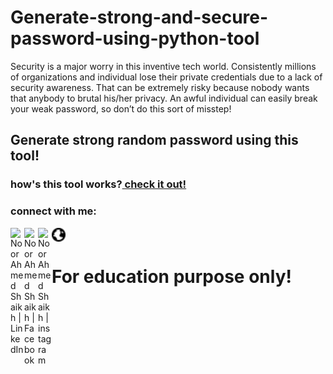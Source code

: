 <h1> Generate-strong-and-secure-password-using-python-tool</h1>

Security is a major worry in this inventive tech world. Consistently millions of organizations and individual lose their private credentials due to a lack of security awareness. That can be extremely risky because nobody wants that anybody to brutal his/her privacy. An awful individual can easily break your weak password, so don’t do this sort of misstep!

## Generate strong random password using this tool!
### how's this tool works?<a href="https://technicalfaraz.com/strong-password-generator/#page-content"> check it out!</a><br>

### connect with me:
[<img align="center" alt="Noor Ahmed Shaikh | blog" width="22px" src="https://raw.githubusercontent.com/iconic/open-iconic/master/svg/globe.svg" />][website]
[<img align="left" alt="Noor Ahmed Shaikh | LinkedIn" width="22px" src="https://cdn.jsdelivr.net/npm/simple-icons@v3/icons/linkedin.svg" />][linkedin]
[<img align="left" alt="Noor Ahmed Shaikh | Facebook" width="22px" src="https://cdn.jsdelivr.net/npm/simple-icons@v3/icons/facebook.svg" />][facebook]
[<img align="left" alt="Noor Ahmed Shaikh | instagram" width="22px" src="https://cdn.jsdelivr.net/npm/simple-icons@v3/icons/instagram.svg" />][instagram]<br>

[website]: https://technicalfaraz.com/author/noor_ahmed/
[instagram]: https://www.instagram.com/noor_ahmed_shykh/
[facebook]: https://web.facebook.com/profile.php?id=100010125183183/
[linkedin]: https://www.linkedin.com/in/noor-ahmed-shaikh-2989691b4/

# For education purpose only!


